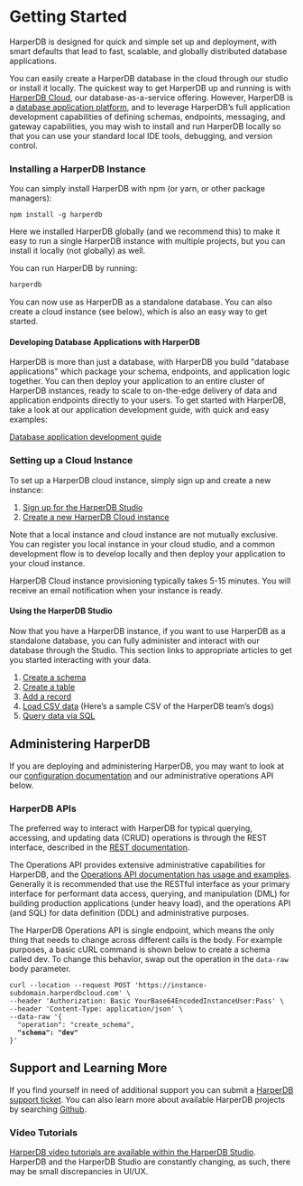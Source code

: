 # Getting Started

HarperDB is designed for quick and simple set up and deployment, with smart defaults that lead to fast, scalable, and globally distributed database applications.

You can easily create a HarperDB database in the cloud through our studio or install it locally. The quickest way to get HarperDB up and running is with [HarperDB Cloud](deploy/harperdb-cloud/), our database-as-a-service offering. However, HarperDB is a [database application platform](dev/applications/), and to leverage HarperDB’s full application development capabilities of defining schemas, endpoints, messaging, and gateway capabilities, you may wish to install and run HarperDB locally so that you can use your standard local IDE tools, debugging, and version control.

### Installing a HarperDB Instance

You can simply install HarperDB with npm (or yarn, or other package managers):

```shell
npm install -g harperdb
```

Here we installed HarperDB globally (and we recommend this) to make it easy to run a single HarperDB instance with multiple projects, but you can install it locally (not globally) as well.

You can run HarperDB by running:

```javascript
harperdb
```

You can now use as HarperDB as a standalone database. You can also create a cloud instance (see below), which is also an easy way to get started.

#### Developing Database Applications with HarperDB

HarperDB is more than just a database, with HarperDB you build "database applications" which package your schema, endpoints, and application logic together. You can then deploy your application to an entire cluster of HarperDB instances, ready to scale to on-the-edge delivery of data and application endpoints directly to your users. To get started with HarperDB, take a look at our application development guide, with quick and easy examples:

[Database application development guide](dev/applications/)

### Setting up a Cloud Instance

To set up a HarperDB cloud instance, simply sign up and create a new instance:

1. [Sign up for the HarperDB Studio](https://studio.harperdb.io/sign-up)
2. [Create a new HarperDB Cloud instance](admin/harperdb-studio/instances.md#Create-a-New-Instance)

Note that a local instance and cloud instance are not mutually exclusive. You can register you local instance in your cloud studio, and a common development flow is to develop locally and then deploy your application to your cloud instance.

HarperDB Cloud instance provisioning typically takes 5-15 minutes. You will receive an email notification when your instance is ready.

#### Using the HarperDB Studio

Now that you have a HarperDB instance, if you want to use HarperDB as a standalone database, you can fully administer and interact with our database through the Studio. This section links to appropriate articles to get you started interacting with your data.

1. [Create a schema](admin/harperdb-studio/manage-schemas-browse-data.md#Create-a-Schema)
2. [Create a table](admin/harperdb-studio/manage-schemas-browse-data.md#create-a-table)
3. [Add a record](admin/harperdb-studio/manage-schemas-browse-data.md#add-a-record)
4. [Load CSV data](admin/harperdb-studio/manage-schemas-browse-data.md#load-csv-data) (Here’s a sample CSV of the HarperDB team’s dogs)
5. [Query data via SQL](admin/harperdb-studio/query-instance-data.md)

## Administering HarperDB

If you are deploying and administering HarperDB, you may want to look at our [configuration documentation](deploy/configuration.md) and our administrative operations API below.

### HarperDB APIs

The preferred way to interact with HarperDB for typical querying, accessing, and updating data (CRUD) operations is through the REST interface, described in the [REST documentation](dev/rest.md).

The Operations API provides extensive administrative capabilities for HarperDB, and the [Operations API documentation has usage and examples](dev/operations-api/). Generally it is recommended that use the RESTful interface as your primary interface for performant data access, querying, and manipulation (DML) for building production applications (under heavy load), and the operations API (and SQL) for data definition (DDL) and administrative purposes.

The HarperDB Operations API is single endpoint, which means the only thing that needs to change across different calls is the body. For example purposes, a basic cURL command is shown below to create a schema called dev. To change this behavior, swap out the operation in the `data-raw` body parameter.

<pre><code>curl --location --request POST 'https://instance-subdomain.harperdbcloud.com' \
--header 'Authorization: Basic YourBase64EncodedInstanceUser:Pass' \
--header 'Content-Type: application/json' \
--data-raw '{
  "operation": "create_schema",
<strong>  "schema": "dev"
</strong>}'
</code></pre>

## Support and Learning More

If you find yourself in need of additional support you can submit a [HarperDB support ticket](https://harperdbhelp.zendesk.com/hc/en-us/requests/new). You can also learn more about available HarperDB projects by searching [Github](https://github.com/search?q=harperdb).

### Video Tutorials

[HarperDB video tutorials are available within the HarperDB Studio](broken-reference/). HarperDB and the HarperDB Studio are constantly changing, as such, there may be small discrepancies in UI/UX.
